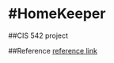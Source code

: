 #HomeKeeper
==========

##CIS 542 project

##Reference
[reference link](http://danqun.blogspot.com/)
